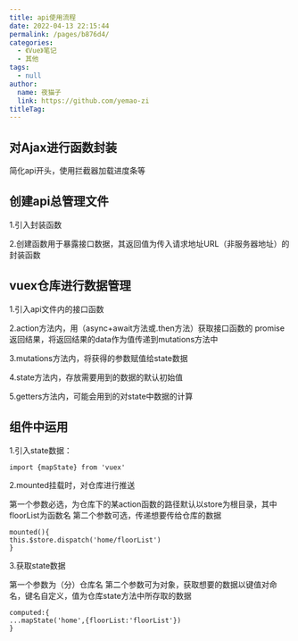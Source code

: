```yaml
---
title: api使用流程
date: 2022-04-13 22:15:44
permalink: /pages/b876d4/
categories: 
  - 《Vue》笔记
  - 其他
tags: 
  - null
author: 
  name: 夜猫子
  link: https://github.com/yemao-zi
titleTag: 
---
```

## 对Ajax进行函数封装

简化api开头，使用拦截器加载进度条等

## 创建api总管理文件

1.引入封装函数

2.创建函数用于暴露接口数据，其返回值为传入请求地址URL（非服务器地址）的封装函数

## vuex仓库进行数据管理

1.引入api文件内的接口函数

2.action方法内，用（async+await方法或.then方法）获取接口函数的
promise返回结果，将返回结果的data作为值传递到mutations方法中

3.mutations方法内，将获得的参数赋值给state数据

4.state方法内，存放需要用到的数据的默认初始值

5.getters方法内，可能会用到的对state中数据的计算

## 组件中运用

1.引入state数据：

```
import {mapState} from 'vuex'
```

2.mounted挂载时，对仓库进行推送

第一个参数必选，为仓库下的某action函数的路径默认以store为根目录，其中floorList为函数名
第二个参数可选，传递想要传给仓库的数据

```
mounted(){
this.$store.dispatch('home/floorList')
}
```

3.获取state数据

第一个参数为（分）仓库名
第二个参数可为对象，获取想要的数据以键值对命名，键名自定义，值为仓库state方法中所存取的数据

```
computed:{
...mapState('home',{floorList:'floorList'})
}
```